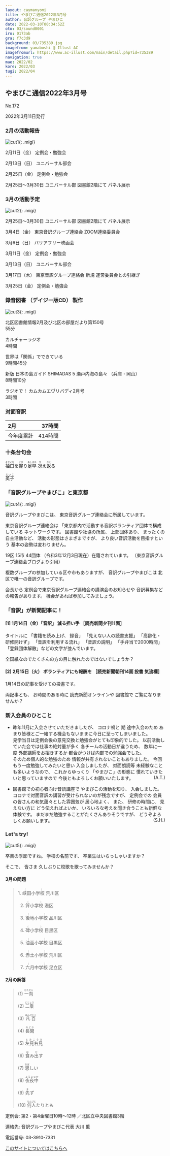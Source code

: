```yaml
---
layout: caymanyomi
title: やまびこ通信2022年3月号
author: 音訳グループ やまびこ
date: 2022-03-10T00:34:52Z
oto: 03/sound0001
iro: 0173ab
gra: f7c3d9
background: 03/735389.jpg
imagefrom: yamaboshi @ Illust AC
imagefromurl: https://www.ac-illust.com/main/detail.php?id=735389
navigation: true
mae: 2022/02
kore: 2022/03
tugi: 2022/04
---
```



## <span data-dur="4.126" data-begin="2.750" id="xmri_0001" markdown="1">やまびこ通信2022年3月号</span>

<span data-dur="2.417" data-begin="6.876" id="xmri_0002" markdown="1">No.172</span>

<span data-dur="5.903" data-begin="9.293" id="xmri_0003" markdown="1">2022年3月11日発行</span>


### <span data-dur="3.28" data-begin="20.383" id="xmri_0006" markdown="1">2月の活動報告</span>

![cut1](media/03/cut1.png){: .migi}

<span data-dur="2.3" data-begin="25.513" id="xmri_0008" markdown="1">2月11日（金） </span>
<span data-dur="2.986" data-begin="27.813" id="xmri_0009" markdown="1">定例会・勉強会</span>

<span data-dur="2.329" data-begin="30.799" id="xmri_000A" markdown="1">2月13日（日） </span>
<span data-dur="2.503" data-begin="33.128" id="xmri_000B" markdown="1">ユニバーサル部会</span>

<span data-dur="2.305" data-begin="35.631" id="xmri_000C" markdown="1">2月25日（金） </span>
<span data-dur="2.987" data-begin="37.936" id="xmri_000D" markdown="1">定例会・勉強会</span>

<span data-dur="8.798" data-begin="40.923" id="xmri_000E" markdown="1">2月25日～3月30日 ユニバーサル部 図書館2階にて パネル展示</span>


### <span data-dur="3.31" data-begin="49.721" id="xmri_000F" markdown="1">3月の活動予定</span>

![cut2](media/03/cut2.png){: .migi}

<span data-dur="7.398" data-begin="54.881" id="xmri_0011" markdown="1">2月25日～3月30日 ユニバーサル部 図書館2階にて パネル展示</span>

<span data-dur="2.068" data-begin="62.279" id="xmri_0012" markdown="1">3月4日（金） </span>
<span data-dur="4.893" data-begin="64.347" id="xmri_0013" markdown="1">東京音訳グループ連絡会 ZOOM連絡委員会</span>

<span data-dur="2.076" data-begin="69.240" id="xmri_0014" markdown="1">3月6日（日） </span>
<span data-dur="2.655" data-begin="71.316" id="xmri_0015" markdown="1">バリアフリー映画会</span>

<span data-dur="2.471" data-begin="73.971" id="xmri_0016" markdown="1">3月11日（金） </span>
<span data-dur="2.987" data-begin="76.442" id="xmri_0017" markdown="1">定例会・勉強会</span>

<span data-dur="2.495" data-begin="79.429" id="xmri_0018" markdown="1">3月13日（日） </span>
<span data-dur="2.503" data-begin="81.924" id="xmri_0019" markdown="1">ユニバーサル部会</span>

<span data-dur="2.508" data-begin="84.427" id="xmri_001A" markdown="1">3月17日（木）</span>
<span data-dur="5.825" data-begin="86.935" id="xmri_001B" markdown="1">東京音訳グループ連絡会 新規 運営委員会との引継ぎ</span>

<span data-dur="2.458" data-begin="92.760" id="xmri_001C" markdown="1">3月25日（金）</span>
<span data-dur="4.386" data-begin="95.218" id="xmri_001D" markdown="1">定例会・勉強会</span>


### <span data-dur="4.728" data-begin="99.604" id="xmri_001E" markdown="1">録音図書 （デイジー版CD） 製作</span>

![cut3](media/03/cut3.png){: .migi}



<span data-dur="5.648" data-begin="108.366" id="xmri_0021" markdown="1">北区図書館情報2月及び北区の部屋だより第150号</span>  
<span data-dur="1.846" data-begin="114.014" id="xmri_0022" markdown="1">55分</span>

<span data-dur="1.382" data-begin="115.860" id="xmri_0023" markdown="1">カルチャーラジオ</span>  
<span data-dur="1.559" data-begin="117.242" id="xmri_0024" markdown="1">4時間</span>

<span data-dur="2.664" data-begin="118.801" id="xmri_0025" markdown="1">世界は「関係」でできている</span>  
<span data-dur="2.323" data-begin="121.465" id="xmri_0026" markdown="1">9時間45分</span>

<span data-dur="6.869" data-begin="123.788" id="xmri_0027" markdown="1">新版 日本の島ガイド SHIMADAS 5 瀬戸内海の島々 （兵庫・岡山）</span>  
<span data-dur="2.154" data-begin="130.657" id="xmri_0028" markdown="1">8時間10分</span>

<span data-dur="3.195" data-begin="132.811" id="xmri_0029" markdown="1">ラジオで！ カムカムエヴリバディ2月号</span>  
<span data-dur="3.452" data-begin="136.006" id="xmri_002A" markdown="1">3時間</span>


### <span data-dur="2.666" data-begin="139.458" id="xmri_002B" markdown="1">対面音訳</span>

<span data-dur="1.011" data-begin="142.124" id="xmri_002C" markdown="1">2月</span>|<span data-dur="2.561" data-begin="143.135" id="xmri_002D" markdown="1">37時間</span>
|:---|---:|
<span data-dur="1.591" data-begin="145.696" id="xmri_002E" markdown="1">今年度累計</span>|<span data-dur="4.052" data-begin="147.287" id="xmri_002F" markdown="1">414時間</span>


### <span data-dur="2.768" data-begin="151.339" id="xmri_0030" markdown="1">十条台句会</span>

<span data-dur="7.645" data-begin="154.107" id="xmri_0031" markdown="1"><ruby>袖口<rp>(</rp><rt>そでぐち</rt><rp>)</rp></ruby>を<ruby>握<rp>(</rp><rt>にぎ</rt><rp>)</rp></ruby>り<ruby>足早<rp>(</rp><rt>あしばや</rt><rp>)</rp>
 </ruby><ruby>冴<rp>(</rp><rt>さ</rt><rp>)</rp></ruby>え<ruby>返<rp>(</rp><rt>かえ</rt><rp>)</rp></ruby>る</span>


<span data-dur="3.257" data-begin="161.752" id="xmri_0032" markdown="1" class="haigo"><ruby>英子<rp>(</rp><rt>えいこ</rt><rp>)</rp></ruby></span>

### <span data-dur="4.155" data-begin="165.509" id="xmri_0034" markdown="1">「音訳グループやまびこ」と東京都</span>


![cut4](media/03/cut4.png){: .migi}

<span data-dur="2.088" data-begin="171.514" id="xmri_0036" markdown="1">音訳グループやまびこは、</span>
<span data-dur="5.623" data-begin="173.602" id="xmri_0037" markdown="1">東京音訳グループ連絡会に所属しています。</span>

<span data-dur="2.661" data-begin="179.225" id="xmri_0038" markdown="1">東京音訳グループ連絡会は</span>
<span data-dur="6.789" data-begin="181.886" id="xmri_0039" markdown="1">「東京都内で活動する音訳ボランティア団体で構成している ネットワークです。</span>
<span data-dur="2.171" data-begin="188.675" id="xmri_003A" markdown="1">図書館や社協の所属、</span>
<span data-dur="1.542" data-begin="190.846" id="xmri_003B" markdown="1">上部団体あり、</span>
<span data-dur="2.126" data-begin="192.388" id="xmri_003C" markdown="1">まったくの自主活動など、</span>
<span data-dur="2.638" data-begin="194.514" id="xmri_003D" markdown="1">活動の形態はさまざまですが、</span>
<span data-dur="6.141" data-begin="197.152" id="xmri_003E" markdown="1">より良い音訳活動を目指すという 基本の姿勢は変わりません。</span>

<span data-dur="1.97" data-begin="203.293" id="xmri_003F" markdown="1">19区 15市</span>
<span data-dur="1.658" data-begin="205.263" id="xmri_0040" markdown="1">44団体</span>
<span data-dur="5.21" data-begin="206.921" id="xmri_0041" markdown="1">（令和3年12月3日現在）在籍されています。</span>
<span data-dur="4.488" data-begin="212.131" id="xmri_0042" markdown="1">（東京音訳グループ連絡会ブログより引用）</span>

<span data-dur="3.446" data-begin="216.619" id="xmri_0043" markdown="1">複数グループの参加している区や市もありますが、</span>
<span data-dur="5.966" data-begin="220.065" id="xmri_0044" markdown="1">音訳グループやまびこは 北区で唯一の音訳グループです。</span>

<span data-dur="9.611" data-begin="226.031" id="xmri_0045" markdown="1">会長から 定例会で東京音訳グループ連絡会の講演会のお知らせや 音訳募集などの報告があります。</span>
<span data-dur="4.779" data-begin="235.642" id="xmri_0046" markdown="1">機会があれば参加してみましょう。</span>


### <span data-dur="4.001" data-begin="240.921" id="xmri_0048" markdown="1">「音訳」が新聞記事に！</span>


#### <span data-dur="8.42" data-begin="245.422" id="xmri_004A" markdown="1">[1] 1月14日（金）「音訳」 減る担い手 ［読売新聞夕刊11面］</span>

<span data-dur="1.112" data-begin="253.842" id="xmri_004B" markdown="1">タイトルに</span>
<span data-dur="2.362" data-begin="254.954" id="xmri_004C" markdown="1">「書籍を読み上げ、 録音」</span>
<span data-dur="2.082" data-begin="257.316" id="xmri_004D" markdown="1">「見えない人の読書支援」</span>
<span data-dur="2.337" data-begin="259.398" id="xmri_004E" markdown="1">「高齢化・研修開けず」</span>
<span data-dur="2.052" data-begin="261.735" id="xmri_004F" markdown="1">「音訳を利用する流れ」</span>
<span data-dur="1.666" data-begin="263.787" id="xmri_0050" markdown="1">「音訳の説明」</span>
<span data-dur="1.919" data-begin="265.453" id="xmri_0051" markdown="1">「手弁当で2000時間」</span>
<span data-dur="5.153" data-begin="267.372" id="xmri_0052" markdown="1">「登録団体解散」などの文字が並んでいます。</span>

<span data-dur="5.763" data-begin="272.525" id="xmri_0053" markdown="1">全国紙なのでたくさんの方の目に触れたのではないでしょうか？</span>


#### <span data-dur="10.122" data-begin="278.788" id="xmri_0055" markdown="1">[2] 2月15日（火） ボランティアにも報酬を ［読売新聞朝刊14面 投書 気流欄］</span>

<span data-dur="5.286" data-begin="288.910" id="xmri_0056" markdown="1">1月14日の記事を受けての投書です。</span>

<span data-dur="1.345" data-begin="294.196" id="xmri_0057" markdown="1">両記事とも、</span>
<span data-dur="1.767" data-begin="295.541" id="xmri_0058" markdown="1">お時間のある時に</span>
<span data-dur="7.512" data-begin="297.308" id="xmri_0059" markdown="1">読売新聞オンラインや 図書館で ご覧になりませんか？</span>


### <span data-dur="3.305" data-begin="304.820" id="xmri_005A" markdown="1">新入会員のひとこと</span>

- <span data-dur="3.687" data-begin="308.125" id="xmri_005B" markdown="1">昨年11月に入会させていただきましたが、</span> <span data-dur="2.949" data-begin="311.812" id="xmri_005C" markdown="1">コロナ禍と 期 途中入会のため</span> <span data-dur="6.508" data-begin="314.761" id="xmri_005D" markdown="1">あまり皆様とご一緒する機会もないままに今日に至ってしまいました。</span>  
  <span data-dur="7.074" data-begin="321.269" id="xmri_005E" markdown="1">見学当日は定例会後の意見交換と勉強会がとても印象的でした。</span> <span data-dur="4.42" data-begin="328.343" id="xmri_005F" markdown="1">以前活動していた会では仕事の絶対量が多く</span> <span data-dur="2.617" data-begin="332.763" id="xmri_0060" markdown="1">各チームの活動日が違うため、</span> <span data-dur="3.431" data-begin="335.380" id="xmri_0061" markdown="1">数年に一度 外部講師をお招きするか</span> <span data-dur="4.586" data-begin="338.811" id="xmri_0062" markdown="1">都合がつけば内部での勉強会でした。</span>  
<span data-dur="3.061" data-begin="343.397" id="xmri_0063" markdown="1">そのため個人的な勉強のため</span> <span data-dur="3.835" data-begin="346.458" id="xmri_0064" markdown="1">情報が共有されないこともありました。</span> <span data-dur="3.287" data-begin="350.293" id="xmri_0065" markdown="1">今回 もう一度勉強してみたいと思い</span> <span data-dur="1.664" data-begin="353.580" id="xmri_0066" markdown="1">入会しましたが、</span> <span data-dur="3.765" data-begin="355.244" id="xmri_0067" markdown="1">対面朗読等 未経験なことも多いようなので、</span> <span data-dur="1.432" data-begin="359.009" id="xmri_0068" markdown="1">これからゆっくり</span> <span data-dur="3.934" data-begin="360.441" id="xmri_0069" markdown="1">「やまびこ」の形態に 慣れていきたいと思っていますので</span> <span data-dur="3.456" data-begin="364.375" id="xmri_006A" markdown="1">今後ともよろしくお願いいたします。</span> <span data-dur="2.588" data-begin="367.831" id="xmri_006B" markdown="1" style="float: right;">(A.T.)</span>

- <span data-dur="4.884" data-begin="370.419" id="xmri_006C" markdown="1">図書館での初心者向け音読講座で やまびこの活動を知り、</span> <span data-dur="2.345" data-begin="375.303" id="xmri_006D" markdown="1">入会しました。</span> <span data-dur="4.751" data-begin="377.648" id="xmri_006E" markdown="1">コロナで対面音訳の講習が受けられないのが残念ですが、</span> <span data-dur="5.611" data-begin="382.399" id="xmri_006F" markdown="1">定例会での 会員の皆さんの和気藹々とした雰囲気が 居心地よく、</span> <span data-dur="0.831" data-begin="388.010" id="xmri_0070" markdown="1">また、</span> <span data-dur="1.644" data-begin="388.841" id="xmri_0071" markdown="1">研修の時間に、</span> <span data-dur="3.084" data-begin="390.485" id="xmri_0072" markdown="1">見えない方に どう伝えればよいか、</span> <span data-dur="4.905" data-begin="393.569" id="xmri_0073" markdown="1">いろいろな考えを聞き合うことも新鮮な体験です。</span> <span data-dur="3.655" data-begin="398.474" id="xmri_0074" markdown="1">まだまだ勉強することがたくさんありそうですが、</span> <span data-dur="3.071" data-begin="402.129" id="xmri_0075" markdown="1">どうぞよろしくお願いします。</span> <span data-dur="2.826" data-begin="405.200" id="xmri_0076" markdown="1" style="float: right;">(S.H.)</span>

### <span data-dur="2.34" data-begin="408.526" id="xmri_0078" markdown="1">Let&apos;s try!</span>

![cut5](media/03/cut5.png){: .migi}

<span data-dur="2.802" data-begin="412.716" id="xmri_007A" markdown="1">卒業の季節ですね。</span>
<span data-dur="1.78" data-begin="415.518" id="xmri_007B" markdown="1">学校の名前です、</span>
<span data-dur="3.719" data-begin="417.298" id="xmri_007C" markdown="1">卒業生はいらっしゃいますか？</span>

<span data-dur="1.008" data-begin="421.017" id="xmri_007D" markdown="1">そこで、</span>
<span data-dur="5.792" data-begin="422.025" id="xmri_007E" markdown="1">皆さま 久しぶりに校歌を歌ってみませんか？</span>


#### <span data-dur="2.842" data-begin="427.817" id="xmri_007F" markdown="1">3月の問題</span>

<blockquote markdown="1">
1. <ruby class="ruby_level_7">峡田小学校<rp>(</rp> <rt>（　　　）</rt><rp>)</rp></ruby> 荒川区  

2. <ruby>笄小学校<rp>(</rp> <rt>（　　　）</rt><rp>)</rp></ruby> 港区  

3. <ruby class="ruby_level_2">後地小学校<rp>(</rp> <rt>（　　　）</rt><rp>)</rp></ruby> 品川区  

4. <ruby> 碑小学校<rp>(</rp> <rt>（　　　）</rt><rp>)</rp></ruby> 目黒区  

5. <ruby class="ruby_level_3">油面小学校<rp>(</rp> <rt>（　　　）</rt><rp>)</rp></ruby> 目黒区  

6. <ruby class="ruby_level_1">赤土小学校<rp>(</rp> <rt>（　　　）</rt><rp>)</rp></ruby> 荒川区  

7. <ruby class="ruby_level_1">六月中学校<rp>(</rp> <rt>（　　　）</rt><rp>)</rp></ruby> 足立区
</blockquote>


#### <span data-dur="2.096" data-begin="435.184" id="xmri_0081" markdown="1">2月の解答</span>

<blockquote markdown="1">

<span data-dur="1.177" data-begin="437.280" id="xmri_0082" markdown="1">(1) </span>
<span data-dur="1.533" data-begin="438.457" id="xmri_0083" markdown="1"><ruby>一向<rp>(</rp><rt>ひたすら</rt><rp>)</rp></ruby></span>

<span data-dur="1.016" data-begin="439.990" id="xmri_0084" markdown="1">(2) </span>
<span data-dur="1.484" data-begin="441.006" id="xmri_0085" markdown="1"><ruby>二乗<rp>(</rp><rt>にじょう</rt><rp>)</rp></ruby></span>

<span data-dur="1.144" data-begin="442.490" id="xmri_0086" markdown="1">(3) </span>
<span data-dur="1.64" data-begin="443.634" id="xmri_0087" markdown="1"><ruby>凡百<rp>(</rp><rt>ぼんぴゃく</rt><rp>)</rp></ruby></span>

<span data-dur="1.119" data-begin="445.274" id="xmri_0088" markdown="1">(4) </span>
<span data-dur="1.491" data-begin="446.393" id="xmri_0089" markdown="1"><ruby>長閑<rp>(</rp><rt>のどか</rt><rp>)</rp></ruby></span>

<span data-dur="1.046" data-begin="447.884" id="xmri_008A" markdown="1">(5) </span>
<span data-dur="1.693" data-begin="448.930" id="xmri_008B" markdown="1"><ruby>左見右見<rp>(</rp><rt>とみこうみ</rt><rp>)</rp></ruby></span>

<span data-dur="1.177" data-begin="450.623" id="xmri_008C" markdown="1">(6) </span>
<span data-dur="1.573" data-begin="451.800" id="xmri_008D" markdown="1"><ruby>食<rp>(</rp><rt>は</rt><rp>)</rp></ruby>み<ruby>出<rp>(</rp><rt>だ</rt><rp>)</rp></ruby>す</span>

<span data-dur="1.17" data-begin="453.373" id="xmri_008E" markdown="1">(7) </span>
<span data-dur="1.537" data-begin="454.543" id="xmri_008F" markdown="1"><ruby>思<rp>(</rp><rt>おぼ</rt><rp>)</rp></ruby>しい</span>

<span data-dur="1.21" data-begin="456.080" id="xmri_0090" markdown="1">(8) </span>
<span data-dur="1.738" data-begin="457.290" id="xmri_0091" markdown="1"><ruby>夜夜中<rp>(</rp><rt>よるよなか</rt><rp>)</rp></ruby></span>

<span data-dur="1.197" data-begin="459.028" id="xmri_0092" markdown="1">(9) </span>
<span data-dur="1.338" data-begin="460.225" id="xmri_0093" markdown="1"><ruby>先<rp>(</rp><rt>ま</rt><rp>)</rp></ruby>ず</span>

<span data-dur="1.137" data-begin="461.563" id="xmri_0094" markdown="1">(10) </span>
<span data-dur="2.054" data-begin="462.700" id="xmri_0095" markdown="1"><ruby>何人<rp>(</rp><rt>なんぴと</rt><rp>)</rp></ruby>たりとも</span>
</blockquote>

<span data-dur="1.205" data-begin="464.754" id="xmri_0096" markdown="1">定例会: </span>
<span data-dur="3.237" data-begin="465.959" id="xmri_0097" markdown="1">第2・第4金曜日10時～12時</span>
<span data-dur="3.048" data-begin="469.196" id="xmri_0098" markdown="1">／北区立中央図書館3階</span>  

<span data-dur="1.318" data-begin="472.244" id="xmri_0099" markdown="1">連絡先: </span>
<span data-dur="3.965" data-begin="473.562" id="xmri_009A" markdown="1">音訳グループやまびこ代表 大川 薫</span>  

<span data-dur="1.41" data-begin="477.527" id="xmri_009B" markdown="1">電話番号: </span>
<span data-dur="4.304" data-begin="478.937" id="xmri_009C" markdown="1">03-3910-7331</span>  

<a data-dur="5.93" data-begin="483.241" id="xmri_009D" markdown="1" href="mailto:ymbk2016ml@gmail.com?Subject=やまびこウェブサイトについて">このサイトについてはこちらへ</a>


<span data-dur="1.15" data-begin="496.122" id="xmri_009F" markdown="1">&nbsp;</span>

